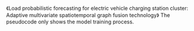《Load probabilistic forecasting for electric vehicle charging station cluster: Adaptive multivariate spatiotemporal graph fusion technology》
The pseudocode only shows the model training process.

